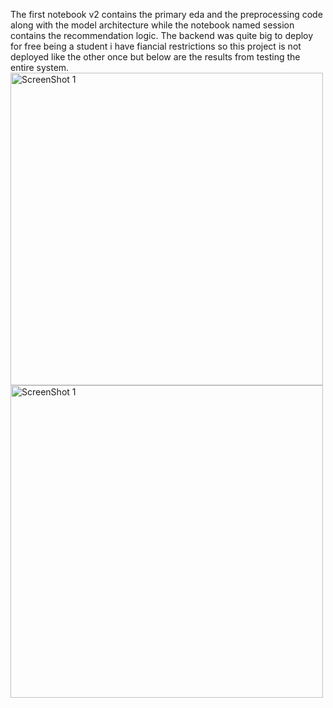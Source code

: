 The first notebook v2 contains the primary eda and the preprocessing code along with the model architecture while the notebook named session contains the recommendation logic. The backend was quite big to deploy for free being a student i have fiancial restrictions so this project is not deployed like the other once but below are the results from testing the entire system.
<img src="ss1" alt="ScreenShot 1" width=500>
<img src="ss2" alt="ScreenShot 1" width=500>
